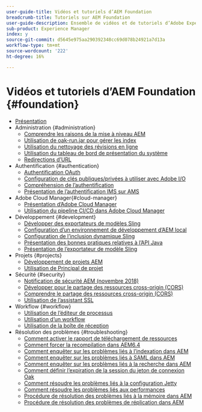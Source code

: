 ```yaml
---
user-guide-title: Vidéos et tutoriels d’AEM Foundation
breadcrumb-title: Tutoriels sur AEM Foundation
user-guide-description: Ensemble de vidéos et de tutoriels d’Adobe Experience Manager Foundation.
sub-product: Experience Manager
index: y
source-git-commit: d5645e975aa290392348cc69d078b24921a7d13a
workflow-type: tm+mt
source-wordcount: '222'
ht-degree: 16%

---
```



# Vidéos et tutoriels d’AEM Foundation {#foundation}

+ [Présentation](./overview.md)
+ Administration {#administration}
   + [Comprendre les raisons de la mise à niveau AEM](./administration/understand-reasons-to-upgrade.md)
   + [Utilisation de oak-run.jar pour gérer les index](./administration/use-oak-run-jar-to-manage-indexes.md)
   + [Utilisation du nettoyage des révisions en ligne](./administration/use-online-revision-clean-up.md)
   + [Utilisation du tableau de bord de présentation du système](./administration/use-the-system-overview-dashboard.md)
   + [Redirections d’URL](./administration/url-redirection.md)
+ Authentification {#authentication}
   + [Authentification OAuth](authentication/oauth-code-sample-develop.md)
   + [Configuration de clés publiques/privées à utiliser avec Adobe I/O](authentication/set-up-public-private-keys-for-use-with-aem-and-adobe-io.md)
   + [Compréhension de l’authentification](authentication/authentication-support-article-understand.md)
   + [Présentation de l’authentification IMS sur AMS](authentication/adobe-ims-authentication-technical-video-understand.md)
+ Adobe Cloud Manager{#cloud-manager}
   + [Présentation d’Adobe Cloud Manager](./cloud-manager/understand-cloud-manager-for-aem.md)
   + [Utilisation du pipeline CI/CD dans Adobe Cloud Manager](./cloud-manager/use-the-cicd-pipeline-in-cloud-manager-for-aem.md)
+ Développement {#development}
   + [Développer des exportateurs de modèles Sling](./development/develop-sling-model-exporter.md)
   + [Configuration d’un environnement de développement d’AEM local](./development/set-up-a-local-aem-development-environment.md)
   + [Configuration de l’inclusion dynamique Sling](./development/set-up-sling-dynamic-include.md)
   + [Présentation des bonnes pratiques relatives à l’API Java](./development/understand-java-api-best-practices.md)
   + [Présentation de l’exportateur de modèle Sling](./development/understand-sling-model-exporter.md)
+ Projets {#projects}
   + [Développement de projets AEM](./projects/develop-aem-projects.md)
   + [Utilisation de Principal de projet](./projects/use-project-masters.md)
+ Sécurité {#security}
   + [Notification de sécurité AEM (novembre 2018)](./security/aem-security-notification-2018-11.md)
   + [Développer pour le partage des ressources cross-origin (CORS)](./security/develop-for-cross-origin-resource-sharing.md)
   + [Comprendre le partage des ressources cross-origin (CORS)](./security/understand-cross-origin-resource-sharing.md)
   + [Utilisation de l’assistant SSL](./security/use-the-ssl-wizard.md)
+ Workflow {#workflow}
   + [Utilisation de l’éditeur de processus](./workflow/use-the-workflow-editor.md)
   + [Utilisation d’un workflow](./workflow/use-workflow.md)
   + [Utilisation de la boîte de réception](./workflow/use-the-inbox.md)
+ Résolution des problèmes {#troubleshooting}
   + [Comment activer le rapport de téléchargement de ressources](./troubleshooting/how-to-enable-asset-download-report.md)
   + [Comment forcer la recompilation dans AEM6.4](./troubleshooting/how-to-force-recompilation.md)
   + [Comment enquêter sur les problèmes liés à l’indexation dans AEM](./troubleshooting/how-to-investigate-indexing-related-issues.md)
   + [Comment enquêter sur les problèmes liés à SAML dans AEM](./troubleshooting/how-to-investigate-saml-related-issues.md)
   + [Comment enquêter sur les problèmes liés à la recherche dans AEM](./troubleshooting/how-to-investigate-search-related-issues.md)
   + [Comment définir l’expiration de la session du jeton de connexion Oak](./troubleshooting/how-to-set-the-oak-login-token-session-expiration.md)
   + [Comment résoudre les problèmes liés à la configuration Jetty](./troubleshooting/how-to-troubleshoot-issues-related-to-jetty-configuration.md)
   + [Comment résoudre les problèmes liés aux performances](./troubleshooting/how-to-troubleshoot-performance-related-issues.md)
   + [Procédure de résolution des problèmes liés à la mémoire dans AEM](./troubleshooting/steps-to-resolve-memory-related-issues.md)
   + [Procédure de résolution des problèmes de réplication dans AEM](./troubleshooting/steps-to-resolve-replication-issues.md)
